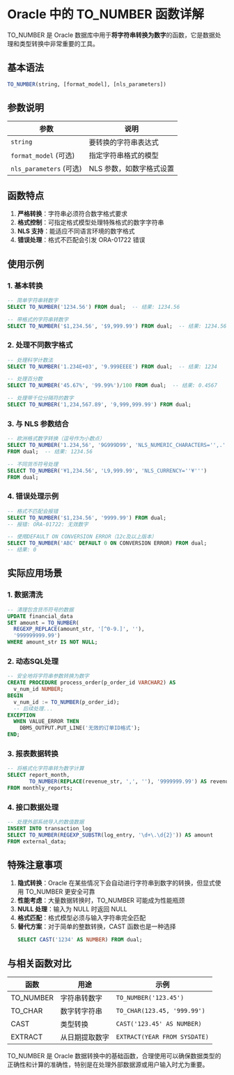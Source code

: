 # Oracle 中的 TO_NUMBER 函数详解

TO_NUMBER 是 Oracle 数据库中用于**将字符串转换为数字**的函数，它是数据处理和类型转换中非常重要的工具。

## 基本语法

```sql
TO_NUMBER(string, [format_model], [nls_parameters])
```

## 参数说明

| 参数 | 说明 |
|------|------|
| `string` | 要转换的字符串表达式 |
| `format_model` (可选) | 指定字符串格式的模型 |
| `nls_parameters` (可选) | NLS 参数，如数字格式设置 |

## 函数特点

1. **严格转换**：字符串必须符合数字格式要求
2. **格式控制**：可指定格式模型处理特殊格式的数字字符串
3. **NLS 支持**：能适应不同语言环境的数字格式
4. **错误处理**：格式不匹配会引发 ORA-01722 错误

## 使用示例

### 1. 基本转换

```sql
-- 简单字符串转数字
SELECT TO_NUMBER('1234.56') FROM dual;  -- 结果: 1234.56

-- 带格式的字符串转数字
SELECT TO_NUMBER('$1,234.56', '$9,999.99') FROM dual;  -- 结果: 1234.56
```

### 2. 处理不同数字格式

```sql
-- 处理科学计数法
SELECT TO_NUMBER('1.234E+03', '9.999EEEE') FROM dual;  -- 结果: 1234

-- 处理百分数
SELECT TO_NUMBER('45.67%', '99.99%')/100 FROM dual;  -- 结果: 0.4567

-- 处理带千位分隔符的数字
SELECT TO_NUMBER('1,234,567.89', '9,999,999.99') FROM dual;
```

### 3. 与 NLS 参数结合

```sql
-- 欧洲格式数字转换（逗号作为小数点）
SELECT TO_NUMBER('1.234,56', '9G999D99', 'NLS_NUMERIC_CHARACTERS='',.''') 
FROM dual;  -- 结果: 1234.56

-- 不同货币符号处理
SELECT TO_NUMBER('¥1,234.56', 'L9,999.99', 'NLS_CURRENCY=''¥''') 
FROM dual;
```

### 4. 错误处理示例

```sql
-- 格式不匹配会报错
SELECT TO_NUMBER('$1,234.56', '9999.99') FROM dual;
-- 报错: ORA-01722: 无效数字

-- 使用DEFAULT ON CONVERSION ERROR（12c及以上版本）
SELECT TO_NUMBER('ABC' DEFAULT 0 ON CONVERSION ERROR) FROM dual;
-- 结果: 0
```

## 实际应用场景

### 1. 数据清洗

```sql
-- 清理包含货币符号的数据
UPDATE financial_data
SET amount = TO_NUMBER(
  REGEXP_REPLACE(amount_str, '[^0-9.]', ''), 
  '999999999.99')
WHERE amount_str IS NOT NULL;
```

### 2. 动态SQL处理

```sql
-- 安全地将字符串参数转换为数字
CREATE PROCEDURE process_order(p_order_id VARCHAR2) AS
  v_num_id NUMBER;
BEGIN
  v_num_id := TO_NUMBER(p_order_id);
  -- 后续处理...
EXCEPTION
  WHEN VALUE_ERROR THEN
    DBMS_OUTPUT.PUT_LINE('无效的订单ID格式');
END;
```

### 3. 报表数据转换

```sql
-- 将格式化字符串转为数字计算
SELECT report_month,
       TO_NUMBER(REPLACE(revenue_str, ',', ''), '9999999.99') AS revenue
FROM monthly_reports;
```

### 4. 接口数据处理

```sql
-- 处理外部系统导入的数值数据
INSERT INTO transaction_log
SELECT TO_NUMBER(REGEXP_SUBSTR(log_entry, '\d+\.\d{2}')) AS amount
FROM external_data;
```

## 特殊注意事项

1. **隐式转换**：Oracle 在某些情况下会自动进行字符串到数字的转换，但显式使用 TO_NUMBER 更安全可靠
2. **性能考虑**：大量数据转换时，TO_NUMBER 可能成为性能瓶颈
3. **NULL 处理**：输入为 NULL 时返回 NULL
4. **格式匹配**：格式模型必须与输入字符串完全匹配
5. **替代方案**：对于简单的整数转换，CAST 函数也是一种选择
   ```sql
   SELECT CAST('1234' AS NUMBER) FROM dual;
   ```

## 与相关函数对比

| 函数 | 用途 | 示例 |
|------|------|------|
| TO_NUMBER | 字符串转数字 | `TO_NUMBER('123.45')` |
| TO_CHAR | 数字转字符串 | `TO_CHAR(123.45, '999.99')` |
| CAST | 类型转换 | `CAST('123.45' AS NUMBER)` |
| EXTRACT | 从日期提取数字 | `EXTRACT(YEAR FROM SYSDATE)` |

TO_NUMBER 是 Oracle 数据转换中的基础函数，合理使用可以确保数据类型的正确性和计算的准确性，特别是在处理外部数据源或用户输入时尤为重要。